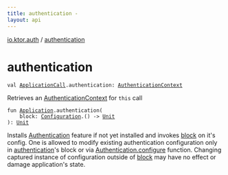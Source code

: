 ```yaml
---
title: authentication - 
layout: api
---
```


<div class='api-docs-breadcrumbs'><a href="index.html">io.ktor.auth</a> / <a href="./authentication.html">authentication</a></div>

# authentication

<div class="overload-group" markdown="1">

<div class="signature"><code><span class="keyword">val </span><a href="../io.ktor.application/-application-call/index.html"><span class="identifier">ApplicationCall</span></a><span class="symbol">.</span><span class="identifier">authentication</span><span class="symbol">: </span><a href="-authentication-context/index.html"><span class="identifier">AuthenticationContext</span></a></code></div>

Retrieves an <a href="-authentication-context/index.html">AuthenticationContext</a> for <code>this</code> call

</div>
<div class="overload-group" markdown="1">

<div class="signature"><code><span class="keyword">fun </span><a href="../io.ktor.application/-application/index.html"><span class="identifier">Application</span></a><span class="symbol">.</span><span class="identifier">authentication</span><span class="symbol">(</span><br/>&nbsp;&nbsp;&nbsp;&nbsp;<span class="parameterName" id="io.ktor.auth$authentication(io.ktor.application.Application, kotlin.Function1((io.ktor.auth.Authentication.Configuration, kotlin.Unit)))/block">block</span><span class="symbol">:</span>&nbsp;<a href="-authentication/-configuration/index.html"><span class="identifier">Configuration</span></a><span class="symbol">.</span><span class="symbol">(</span><span class="symbol">)</span>&nbsp;<span class="symbol">-&gt;</span>&nbsp;<a href="https://kotlinlang.org/api/latest/jvm/stdlib/kotlin/-unit/index.html"><span class="identifier">Unit</span></a><br/><span class="symbol">)</span><span class="symbol">: </span><a href="https://kotlinlang.org/api/latest/jvm/stdlib/kotlin/-unit/index.html"><span class="identifier">Unit</span></a></code></div>

Installs <a href="-authentication/index.html">Authentication</a> feature if not yet installed and invokes <a href="authentication.html#io.ktor.auth$authentication(io.ktor.application.Application, kotlin.Function1((io.ktor.auth.Authentication.Configuration, kotlin.Unit)))/block">block</a> on it's config.
One is allowed to modify existing authentication configuration only in <a href="./authentication.md">authentication</a>'s block or
via <a href="-authentication/configure.html">Authentication.configure</a> function.
Changing captured instance of configuration outside of <a href="authentication.html#io.ktor.auth$authentication(io.ktor.application.Application, kotlin.Function1((io.ktor.auth.Authentication.Configuration, kotlin.Unit)))/block">block</a> may have no effect or damage application's state.

</div>
